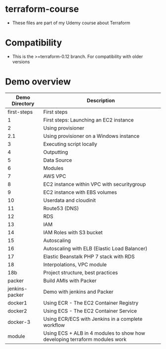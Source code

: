 # terraform-course

* These files are part of my Udemy course about Terraform

# Compatibility

* This is the >=terraform-0.12 branch. For compatibility with older versions

# Demo overview
Demo Directory | Description
------------ | -------------
first-steps | First steps
1 | First steps: Launching an EC2 instance
2 | Using provisioner
2.1 | Using provisioner on a Windows instance
3 | Executing script locally
4 | Outputting
5 | Data Source
6 | Modules
7 | AWS VPC
8 | EC2 instance within VPC with securitygroup
9 | EC2 instance with EBS volumes
10 | Userdata and cloudinit
11 | Route53 (DNS)
12 | RDS
13 | IAM
14 | IAM Roles with S3 bucket
15 | Autoscaling
16 | Autoscaling with ELB (Elastic Load Balancer)
17 | Elastic Beanstalk PHP 7 stack with RDS
18 | Interpolations, VPC module
18b | Project structure, best practices
packer | Build AMIs with Packer
jenkins-packer | Demo with jenkins and Packer
docker1 | Using ECR - The EC2 Container Registry
docker2 | Using ECS - The EC2 Container Service
docker-3 | Using ECR/ECS with Jenkins in a complete workflow
module | Using ECS + ALB in 4 modules to show how developing terraform modules work

